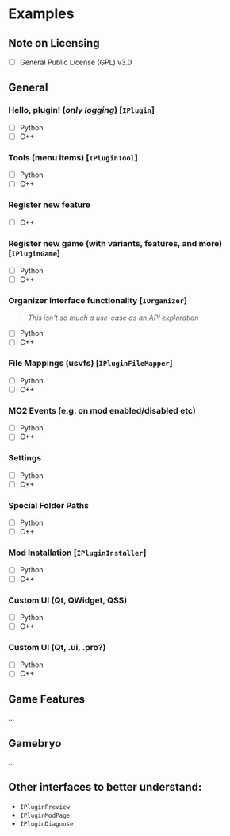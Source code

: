 # Examples

## Note on Licensing

- [ ] General Public License (GPL) v3.0

## General

### Hello, plugin! (_only logging_) [`IPlugin`]
- [ ] Python
- [ ] C++

### Tools (menu items) [`IPluginTool`]
- [ ] Python
- [ ] C++

### Register new feature
- [ ] C++

### Register new game (with variants, features, and more) [`IPluginGame`]
- [ ] Python
- [ ] C++

### Organizer interface functionality [`IOrganizer`]

> _This isn't so much a use-case as an API exploration_

- [ ] Python
- [ ] C++  

### File Mappings (usvfs) [`IPluginFileMapper`]
- [ ] Python
- [ ] C++

### MO2 Events (e.g. on mod enabled/disabled etc)
- [ ] Python
- [ ] C++

### Settings
- [ ] Python
- [ ] C++

### Special Folder Paths
- [ ] Python
- [ ] C++

### Mod Installation [`IPluginInstaller`]
- [ ] Python
- [ ] C++

### Custom UI (Qt, QWidget, QSS)
- [ ] Python
- [ ] C++

### Custom UI (Qt, .ui, .pro?)
- [ ] Python
- [ ] C++

## Game Features

...

## Gamebryo

...

## Other interfaces to better understand:
- `IPluginPreview`
- `IPluginModPage`
- `IPluginDiagnose`